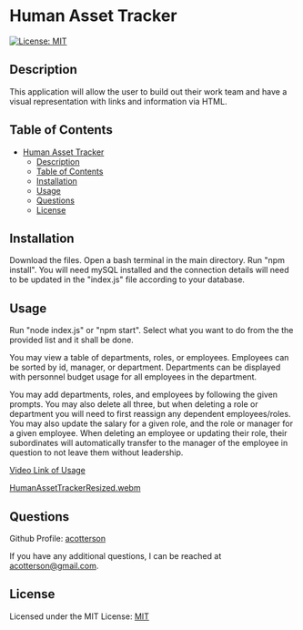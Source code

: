 # Human Asset Tracker

[![License: MIT](https://img.shields.io/badge/License-MIT-yellow.svg)](https://opensource.org/licenses/MIT)

## Description

This application will allow the user to build out their work team and have a visual representation with links and information via HTML.

## Table of Contents

- [Human Asset Tracker](#human-asset-tracker)
  - [Description](#description)
  - [Table of Contents](#table-of-contents)
  - [Installation](#installation)
  - [Usage](#usage)
  - [Questions](#questions)
  - [License](#license)

## Installation

Download the files. Open a bash terminal in the main directory. Run "npm install". You will need mySQL installed and the connection details will need to be updated in the "index.js" file according to your database.

## Usage

Run "node index.js" or "npm start". Select what you want to do from the the provided list and it shall be done.

You may view a table of departments, roles, or employees. Employees can be sorted by id, manager, or department. Departments can be displayed with personnel budget usage for all employees in the department.

You may add departments, roles, and employees by following the given prompts. You may also delete all three, but when deleting a role or department you will need to first reassign any dependent employees/roles. You may also update the salary for a given role, and the role or manager for a given employee. When deleting an employee or updating their role, their subordinates will automatically transfer to the manager of the employee in question to not leave them without leadership.

[Video Link of Usage](https://drive.google.com/file/d/1x4Gf5DlQOY4okppMlyFFFLgsNuLeLjIk/view)

[HumanAssetTrackerResized.webm](https://user-images.githubusercontent.com/35825121/190838260-7d947901-e43d-4bf8-ac8d-39311aa89681.webm)


## Questions

Github Profile: [acotterson](https://github.com/acotterson)

If you have any additional questions, I can be reached at [acotterson@gmail.com](mailto:acotterson@gmail.com).

## License

Licensed under the MIT License: [MIT](https://opensource.org/licenses/MIT)
